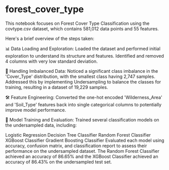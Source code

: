 # forest_cover_type

This notebook focuses on Forest Cover Type Classification using the covtype.csv dataset, which contains 581,012 data points and 55 features.

Here's a brief overview of the steps taken:

📊 Data Loading and Exploration: Loaded the dataset and performed initial exploration to understand its structure and features. Identified and removed 4 columns with very low standard deviation.

🌳 Handling Imbalanced Data: Noticed a significant class imbalance in the 'Cover_Type' distribution, with the smallest class having 2,747 samples. Addressed this by implementing Undersampling to balance the classes for training, resulting in a dataset of 19,229 samples.

🛠️ Feature Engineering: Converted the one-hot encoded 'Wilderness_Area' and 'Soil_Type' features back into single categorical columns to potentially improve model performance.

🤖 Model Training and Evaluation: Trained several classification models on the undersampled data, including:

Logistic Regression
Decision Tree Classifier
Random Forest Classifier
XGBoost Classifier
Gradient Boosting Classifier
Evaluated each model using accuracy, confusion matrix, and classification report to assess their performance on the undersampled dataset. The Random Forest Classifier achieved an accuracy of 86.65% and the XGBoost Classifier achieved an accuracy of 86.43% on the undersampled test set.

